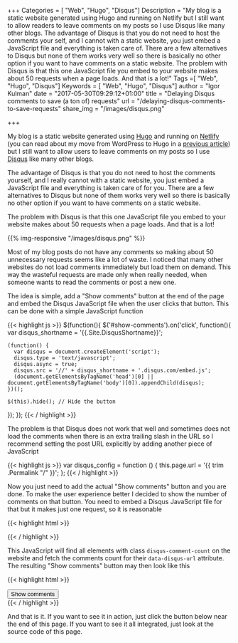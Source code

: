 +++
Categories = [ "Web", "Hugo", "Disqus"]
Description = "My blog is a static website generated using Hugo and running on Netlify but I still want to allow readers to leave comments on my posts so I use Disqus like many other blogs. The advantage of Disqus is that you do not need to host the comments your self, and I cannot with a static website, you just embed a JavaScript file and everything is taken care of. There are a few alternatives to Disqus but none of them works very well so there is basically no other option if you want to have comments on a static website. The problem with Disqus is that this one JavaScript file you embed to your website makes about 50 requests when a page loads. And that is a lot!"
Tags =[ "Web", "Hugo", "Disqus"]
Keywords = [ "Web", "Hugo", "Disqus"]
author = "Igor Kulman"
date = "2017-05-30T09:29:12+01:00"
title = "Delaying Disqus comments to save (a ton of) requests"
url = "/delaying-disqus-comments-to-save-requests"
share_img = "/images/disqus.png"

+++

My blog is a static website generated using [Hugo](https://gohugo.io/) and running on [Netlify](https://www.netlify.com/) (you can read about my move from WordPress to Hugo in a [previous article](/going-static-from-wordpress-to-hugo)) but I still want to allow users to leave comments on my posts so I use [Disqus](https://disqus.com/) like many other blogs. 

The advantage of Disqus is that you do not need to host the comments yourself, and I really cannot with a static website, you just embed a JavaScript file and everything is taken care of for you. There are a few alternatives to Disqus but none of them works very well so there is basically no other option if you want to have comments on a static website. 

The problem with Disqus is that this one JavaScript file you embed to your website makes about 50 requests when a page loads. And that is a lot!

{{% img-responsive "/images/disqus.png" %}}

<!--more-->

Most of my blog posts do not have any comments so making about 50 unnecessary requests seems like a lot of waste. I noticed that many other websites do not load comments immediately but load them on demand. This way the wasteful requests are made only when really needed, when someone wants to read the comments or post a new one. 

The idea is simple, add a "Show comments" button at the end of the page and embed the Disqus JavaScript file when the user clicks that button. This can be done with a simple JavaScript function

{{< highlight js >}}
$(function(){
  $('#show-comments').on('click', function(){
    var disqus_shortname = '{{.Site.DisqusShortname}}';

    (function() {
      var disqus = document.createElement('script'); 
      disqus.type = 'text/javascript'; 
      disqus.async = true;
      disqus.src = '//' + disqus_shortname + '.disqus.com/embed.js';
      (document.getElementsByTagName('head')[0] || document.getElementsByTagName('body')[0]).appendChild(disqus);
    })();

    $(this).hide(); // Hide the button
  });
});
{{< / highlight >}}

The problem is that Disqus does not work that well and sometimes does not load the comments when there is an extra trailing slash in the URL so I recommend setting the post URL explicitly by adding another piece of JavaScript

{{< highlight js >}}
var disqus_config = function () {
  this.page.url = '{{ trim .Permalink "/" }}';
};
{{< / highlight >}}

Now you just need to add the actual "Show comments" button and you are done. To make the user experience better I decided to show the number of comments on that button. You need to embed a Disqus JavaScript file for that but it makes just one request, so it is reasonable

{{< highlight html >}}
<script id="dsq-count-scr" src="//{{.Site.DisqusShortname}}.disqus.com/count.js" async></script>
{{< / highlight >}}

This JavaScript will find all elements with class `disqus-comment-count` on the website and fetch the comments count for their `data-disqus-url` attribute. The resulting "Show comments" button may then look like this

{{< highlight html >}}
<div class="disqus-comments">                  
  <button id="show-comments" class="btn btn-default" type="button">Show <span class="disqus-comment-count" data-disqus-url="{{ trim .Permalink "/" }}">comments</span></button>
  <div id="disqus_thread"></div>
</div>
{{< / highlight >}}

And that is it. If you want to see it in action, just click the button below near the end of this page. If you want to see it all integrated, just look at the source code of this page. 
